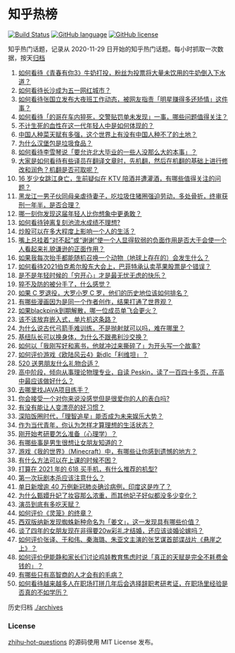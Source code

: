 # 知乎热榜
[![Build Status](https://github.com/ToWeLong/zhihu-hot-questions/workflows/CI/badge.svg)](https://github.com/ToWeLong/zhihu-hot-questions/actions)
[![GitHub language](https://img.shields.io/badge/language-golang-orange.svg)](https://golang.org/)
[![GitHub license](https://img.shields.io/github/license/ToWeLong/zhihu-hot-questions)](https://github.com/ToWeLong/zhihu-hot-questions/blob/main/LICENSE)

知乎热门话题，记录从 2020-11-29 日开始的知乎热门话题。每小时抓取一次数据，按天[归档](./archives)

<!-- BEGIN -->

1. [如何看待《青春有你3》牛奶打投，粉丝为投票将大量未饮用的牛奶倒入下水道？](https://www.zhihu.com/question/457119531)
1. [如何看待长沙成为五一网红城市？](https://www.zhihu.com/question/457303834)
1. [如何看待张国立发布大夜班工作动态，被网友指责「明星赚得多还矫情」这件事？](https://www.zhihu.com/question/457625710)
1. [如何看待「的哥在车内猝死，交警贴罚单未发现」一事，哪些问题值得关注？](https://www.zhihu.com/question/457613358)
1. [不计生死的血性在这一代年轻人中是如何体现的？](https://www.zhihu.com/question/455928947)
1. [中国人种菜天赋有多强，这个世界上有没有中国人种不了的土地？](https://www.zhihu.com/question/457311138)
1. [为什么汉堡包是垃圾食品？](https://www.zhihu.com/question/382868803)
1. [如何看待李雪琴说「要允许北大毕业的一些人没那么大的本事」？](https://www.zhihu.com/question/457408234)
1. [大家是如何看待有些译员在翻译文章时，先机翻，然后在机翻的基础上进行修改和润色？机翻是否可取呢？](https://www.zhihu.com/question/453300590)
1. [16 岁少女跳江身亡，生前疑似在 KTV 陪酒并遭灌酒，有哪些值得关注的问题？](https://www.zhihu.com/question/457401334)
1. [黑龙江一男子伙同母亲虐待妻子，吃垃圾住猪圈强迫劳动，多处骨折，终审获刑一年半，是否合理？](https://www.zhihu.com/question/457256890)
1. [哪一刻你发现这届年轻人比你想象中更勇敢？](https://www.zhihu.com/question/456819341)
1. [如何看待钟离复刻池流水成绩不理想?](https://www.zhihu.com/question/457248572)
1. [炒股可以在多大程度上影响一个人的生活？](https://www.zhihu.com/question/34200652)
1. [嘴上总挂着“对不起”或“谢谢”使一个人显得软弱的负面作用是否大于会使一个人看起来礼貌谦逊的正面作用？](https://www.zhihu.com/question/25052958)
1. [如果我每次抬手都能随机召唤一个动物（地球上存在的）会发生什么？](https://www.zhihu.com/question/457184253)
1. [如何看待2021伯克希尔股东大会上，巴菲特承认卖苹果股票是个错误？](https://www.zhihu.com/question/457488859)
1. [是不是年轻时候的「穷开心」才是最无忧无虑的快乐？](https://www.zhihu.com/question/457145296)
1. [猝不及防的被分手了，什么感觉？](https://www.zhihu.com/question/358145452)
1. [如果 C 罗退役，大罗小罗 C 罗，他们的历史地位该如何排名？](https://www.zhihu.com/question/384740207)
1. [有哪些漫画因为是同一个作者创作，结果打通了世界观？](https://www.zhihu.com/question/437451134)
1. [如果blackpink到期解散，哪一位成员单飞会更火？](https://www.zhihu.com/question/455213754)
1. [该不该放弃嵌入式，单片机这条路？](https://www.zhihu.com/question/370606355)
1. [为什么说古代弓箭手难训练，不是抛射就可以吗，难在哪里？](https://www.zhihu.com/question/349584247)
1. [基纽队长可以换身体，为什么不跟弗利沙交换？](https://www.zhihu.com/question/456759762)
1. [如何以「我刚写好和离书，他就冲过来撕碎了」为开头写一个故事?](https://www.zhihu.com/question/444620739)
1. [如何评价游戏《欧陆风云4》新dlc「利维坦」？](https://www.zhihu.com/question/456853065)
1. [520 送男朋友什么礼物合适？](https://www.zhihu.com/question/393509849)
1. [高中阶段，倾向从事理论物理专业，自读 Peskin，读了一百四十多页，在高中最应该做好什么？](https://www.zhihu.com/question/457540957)
1. [去哪里找JAVA项目练手？](https://www.zhihu.com/question/427212878)
1. [你会接受一个对你来说没感觉但是很爱你的人的表白吗?](https://www.zhihu.com/question/456895806)
1. [有没有能让人变漂亮的好习惯？](https://www.zhihu.com/question/423969924)
1. [深陷饭圈时代，「理智追星」能否成为未来娱乐大势？](https://www.zhihu.com/question/456813274)
1. [作为当代青年，你认为怎样才算理想的生活状态？](https://www.zhihu.com/question/457149501)
1. [刚开始考研要怎么准备（心理学）？](https://www.zhihu.com/question/455437305)
1. [有哪些事是男生很想让女朋友知道的？](https://www.zhihu.com/question/426854994)
1. [游戏《我的世界》（Minecraft）中，有哪些让你感到遗憾的地方？](https://www.zhihu.com/question/451353111)
1. [有什么方法可以在上课的时候不困？](https://www.zhihu.com/question/453132101)
1. [打算在 2021 年的 618 买手机，有什么推荐的机型?](https://www.zhihu.com/question/451810139)
1. [第一次玩剧本杀应该注意什么？](https://www.zhihu.com/question/392135348)
1. [单日新增逾 40 万例新冠肺炎确诊病例，印度这是咋了？](https://www.zhihu.com/question/457388433)
1. [为什么甄嬛升妃了妆容那么浓重，而其他妃子好似都没多少变化？](https://www.zhihu.com/question/457149850)
1. [演员到底有多吃天赋？](https://www.zhihu.com/question/443350396)
1. [如何评价《灵笼》的终章？](https://www.zhihu.com/question/457072944)
1. [西双版纳新发现蜘蛛新种命名为「姜文」，这一发现具有哪些价值？](https://www.zhihu.com/question/457371552)
1. [谈了四年的女朋友现在非得要20w彩礼才结婚，还应该谈婚论嫁吗？](https://www.zhihu.com/question/445096763)
1. [如何评价张译、于和伟、秦海璐、朱亚文主演的张艺谋首部谍战片《悬崖之上》？](https://www.zhihu.com/question/353797140)
1. [如何评价伊能静和家长们讨论鸡娃教育焦虑时说「真正的天赋是完全不耗费金钱的」？](https://www.zhihu.com/question/457456468)
1. [有哪些只有高智商的人才会有的毛病？](https://www.zhihu.com/question/301999320)
1. [如何看待越来越多人在职场打拼几年后会选择辞职考研考证，在职场里经验是否真的不如学历？](https://www.zhihu.com/question/457426657)

<!-- END -->

历史归档 [./archives](./archives)


### License
[zhihu-hot-questions](https://github.com/towelong/zhihu-hot-questions) 的源码使用 MIT License 发布。